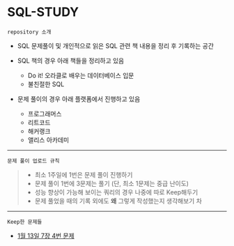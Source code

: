 # SQL-STUDY

`repository 소개`

- SQL 문제풀이 및 개인적으로 읽은 SQL 관련 책 내용을 정리 후 기록하는 공간

    
- SQL 책의 경우 아래 책들을 정리하고 있음
    - Do it! 오라클로 배우는 데이터베이스 입문
    - 불친절한 SQL

    
- 문제 풀이의 경우 아래 플랫폼에서 진행하고 있음
  - 프로그래머스 
  - 리트코드
  - 해커랭크
  - 앨리스 아카데미


---

`문제 풀이 업로드 규칙`

> - 최소 1주일에 1번은 문제 풀이 진행하기
> - 문제 풀이 1번에 3문제는 풀기 (단, 최소 1문제는 중급 난이도)
> - 성능 향상이 가능해 보이는 쿼리의 경우 나중에 따로 Keep해두기
> - 문제 풀었을 때의 기록 외에도 **왜** 그렇게 작성했는지 생각해보기
차

---

`Keep한 문제들`

- [1월 13일 7장 4번 문제](https://github.com/ssook1222/SQL-STUDY/tree/master/%5B1%EC%9B%94%5D/%5B1%EC%9B%94_2%EC%A3%BC%EC%B0%A8%5D#1%EC%9B%94-13%EC%9D%BC)